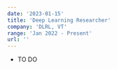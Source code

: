 ```yaml
---
date: '2023-01-15'
title: 'Deep Learning Researcher'
company: 'DLRL, VT'
range: 'Jan 2022 - Present'
url: ''
---
```


- TO DO